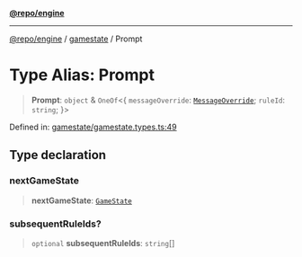 [**@repo/engine**](../../README.md)

***

[@repo/engine](../../modules.md) / [gamestate](../README.md) / Prompt

# Type Alias: Prompt

> **Prompt**: `object` & `OneOf`\<\{ `messageOverride`: [`MessageOverride`](../interfaces/MessageOverride.md); `ruleId`: `string`; \}\>

Defined in: [gamestate/gamestate.types.ts:49](https://github.com/alexqguo/drinking-board-game-v3/blob/7f2d27c7cff47bd1f99b310eade07186901fdb07/packages/engine/src/gamestate/gamestate.types.ts#L49)

## Type declaration

### nextGameState

> **nextGameState**: [`GameState`](../enumerations/GameState.md)

### subsequentRuleIds?

> `optional` **subsequentRuleIds**: `string`[]
